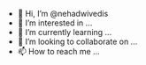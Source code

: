 - 👋 Hi, I’m @nehadwivedis
- 👀 I’m interested in ...
- 🌱 I’m currently learning ...
- 💞️ I’m looking to collaborate on ...
- 📫 How to reach me ...

<!---
nehadwivedis/nehadwivedis is a ✨ special ✨ repository because its `README.md` (this file) appears on your GitHub profile.
You can click the Preview link to take a look at your changes.
--->
